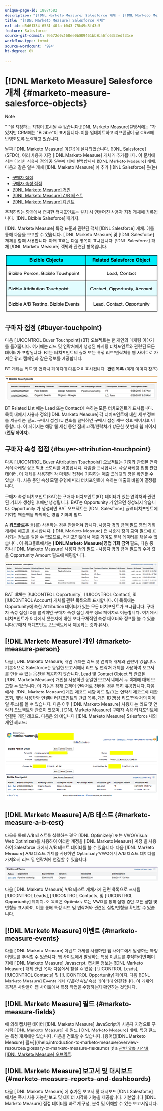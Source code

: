 ```yaml
---
unique-page-id: 18874582
description: "[!DNL Marketo Measure] Salesforce 개체 - [!DNL Marketo Measure]"
title: "[!DNL Marketo Measure] Salesforce 개체"
exl-id: d5d6f334-6531-40fa-b043-75b49d8f43d5
feature: Salesforce
source-git-commit: 9e672d0c568ee0b889461bb8ba6fc6333edf31ce
workflow-type: tm+mt
source-wordcount: '924'
ht-degree: 0%

---
```


# [!DNL Marketo Measure] Salesforce 개체 {#marketo-measure-salesforce-objects}

>[!NOTE]
>
>&quot; &quot;을 지정하는 지침이 표시될 수 있습니다.[!DNL Marketo Measure]설명서에는 &quot;가 있지만 CRM에는 &quot;Bizible&quot;이 표시됩니다. 이를 업데이트하고 리브랜딩이 곧 CRM에 반영되도록 노력하고 있습니다.

날짜 [!DNL Marketo Measure] 이(가)에 설치되었습니다. [!DNL Salesforce] (SFDC), 여러 사용자 지정 [!DNL Marketo Measure] 개체가 추가됩니다. 이 문서에서는 이러한 사용자 정의 중 일부에 대해 설명합니다 [!DNL Marketo Measure] 개체. 다음과 같은 일부 개체 [!DNL Marketo Measure] 에 추가 [!DNL Salesforce] 은(는)

* [구매자 접점](#touchpoint)
* [구매자 속성 접점](#attribution)
* [[!DNL Marketo Measure] 개인](#person)
* [[!DNL Marketo Measure] A/B 테스트](#ab)
* [[!DNL Marketo Measure] 이벤트](#events)

추적하려는 항목에서 캡처한 터치포인트는 설치 시 만들어진 사용자 지정 개체에 기록됩니다. [!DNL Bizible Salesforce] 패키지.

[!DNL Marketo Measure] 특정 표준과 관련된 객체 [!DNL Salesforce] 개체. 이를 통해 다음을 보고할 수 있습니다. [!DNL Marketo Measure] 및 [!DNL Salesforce] 개체를 함께 사용합니다. 아래 표에는 다음 항목이 표시됩니다. [!DNL Salesforce] 개체 [!DNL Marketo Measure] 객체와 관련된 항목입니다.

![](assets/1-1.png)

## 구매자 접점 {#buyer-touchpoint}

다음 [!UICONTROL Buyer Touchpoint] (BT) 오브젝트는 한 개인의 마케팅 이야기를 들려줍니다. 여기에는 리드 및 연락처에서 생성된 마케팅 터치포인트와 관련된 모든 데이터가 포함됩니다. BT는 터치포인트의 출처 또는 특정 리드/연락처를 웹 사이트로 가져온 광고 캠페인과 같은 정보를 제공합니다.

BT 개체는 리드 및 연락처 페이지에 다음으로 표시됩니다. **관련 목록** (아래 이미지 참조)

![](assets/2-1.png)

BT Related List 에는 Lead 또는 Contact에 속하는 모든 터치포인트가 표시됩니다. 목록 내에서 사용자 정의 [!DNL Marketo Measure] 각 터치포인트에 대한 세부 정보를 제공하는 필드. 구매자 접점 ID 번호를 클릭하면 구매자 접점 세부 정보 페이지로 이동합니다. 이 페이지는 해당 웹 세션 동안 잠재 고객/연락처가 방문한 첫 번째 웹 페이지(**랜딩 페이지**).

## 구매자 속성 접점 {#buyer-attribution-touchpoint}

다음 [!UICONTROL Buyer Attribution Touchpoint] 오브젝트는 기회와 관련된 연락처의 마케팅 상호 작용 스토리를 제공합니다. 다음을 표시합니다. *속성* 마케팅 접점 관련 데이터. 이 개체를 사용하면 각 마케팅 접점에 기여하는 매출 크레딧의 양을 확인할 수 있습니다. 사용 중인 속성 모델 유형에 따라 터치포인트에 속하는 매출의 비율이 결정됩니다.

구매자 속성 터치포인트(BAT)는 구매자 터치포인트(BT) 데이터가 있는 연락처와 관련된 기회가 생성된 후에만 생성됩니다. BAT는 Opportunity 가 없으면 생성되지 않습니다. Opportunity 가 생성되면 BAT 오브젝트는 [!DNL Salesforce] *금액* 터치포인트에 기여할 매출액을 파악하는 영업 기회의 필드.

A **워크플로우** 을(를) 사용하는 경우 만들어야 합니다. [사용자 정의 금액 필드](/help/advanced-marketo-measure-features/custom-revenue-amount/using-a-custom-revenue-amount-field.md) 영업 기회 개체에 매출을 표시합니다. [!DNL Marketo Measure] 은 사용자 정의 금액 필드에 표시되는 정보를 읽을 수 없으므로, 터치포인트에서 매출 기여도 분석 데이터를 채울 수 없습니다. 이 워크플로에서는 **[!DNL Marketo Measure]영업 기회 금액** 필드, 다음 중 하나 [!DNL Marketo Measure] 사용자 정의 필드 - 사용자 정의 금액 필드의 수익 값을 Opportunity Amount 필드에 매핑합니다.

![](assets/3-1.png)

BAT 개체는 [!UICONTROL Opportunity], [!UICONTROL Contact], 및 [!UICONTROL Account] 개체를 관련 목록으로 표시합니다. 이 목록에는 Opportunity에 속한 Attribution 데이터가 있는 모든 터치포인트가 표시됩니다. 구매자 속성 접점 ID를 클릭하면 구매자 속성 접점 세부 정보 페이지로 이동합니다. 여기에서 터치포인트가 어디에서 왔는지에 대한 보다 구체적인 속성 데이터와 정보를 볼 수 있습니다(구매자 터치포인트 오브젝트에서 제공되는 것과 유사).

## [!DNL Marketo Measure] 개인 {#marketo-measure-person}

다음 [!DNL Marketo Measure] 개인 개체는 리드 및 연락처 개체와 관련이 있습니다. 기본적으로 Salesforce는 동일한 보고서에서 리드 및 연락처 개체를 사용하여 보고서를 만들 수 있는 옵션을 제공하지 않습니다. Lead 및 Contact Object 와 관련된 [!DNL Marketo Measure] 개인을 사용하면 동일한 보고서 내에서 두 객체에 대해 보고할 수 있습니다. 이 기능은 잠재 고객이 연락처로 전환된 경우 특히 유용합니다. 다음에서: [!DNL Marketo Measure] 개인 레코드 해당 리드 및/또는 연락처 레코드에 대한 조회, 해당 사용자와 연결된 터치포인트의 관련 목록, 개인 ID(항상 리드/연락처의 이메일 주소)를 볼 수 있습니다. 다음 이후 [!DNL Marketo Measure] 사용자 는 리드 및 연락처 오브젝트와 관련이 있으며, [!DNL Marketo Measure] 구매자 속성 터치포인트에 연결된 개인 레코드. 다음은 의 예입니다 [!DNL Marketo Measure] Salesforce 내의 개인 레코드:

![](assets/4.png)

## [!DNL Marketo Measure] A/B 테스트 {#marketo-measure-a-b-test}

다음을 통해 A/B 테스트를 실행하는 경우 [!DNL Optimizely] 또는 VWO(Visual Web Optimizer)를 사용하여 이러한 계정을 [!DNL Marketo Measure] 계정 을 사용하여 Salesforce 내에서 A/B 테스트 데이터를 볼 수 있습니다. 다음 [!DNL Marketo Measure] A/B 테스트 개체를 사용하면 Optimizely/VWO에서 A/B 테스트 데이터를 가져와서 리드 및 연락처에 연결할 수 있습니다.

![](assets/5.png)

다음 [!DNL Marketo Measure] A/B 테스트 개체가에 관련 목록으로 표시됨 [!UICONTROL Leads], [!UICONTROL Contacts] 및 [!UICONTROL Opportunity] 페이지. 이 목록은 Optimizly 또는 VWO를 통해 실행 중인 모든 실험 및 변형을 표시하며, 이를 통해 특정 리드 및 연락처와 관련된 실험/변형을 확인할 수 있습니다.

## [!DNL Marketo Measure] 이벤트 {#marketo-measure-events}

다음 [!DNL Marketo Measure] 이벤트 개체를 사용하면 웹 사이트에서 발생하는 특정 이벤트를 추적할 수 있습니다. 웹 사이트에서 발생하는 특정 이벤트를 추적하려면 페이지에 [!DNL Marketo Measure] Javascript. 캡처된 정보는 [!DNL Marketo Measure] 개체 관련 목록: 다음에서 찾을 수 있음: [!UICONTROL Leads], [!UICONTROL Contacts] 및 [!UICONTROL Opportunity] 페이지. 다음 [!DNL Marketo Measure] Events 개체 *다음이 아님* 속성 데이터에 연결합니다. 이 개체의 목적은 사람들이 웹 사이트에서 특정 작업을 수행하는지 확인하는 것입니다.

## [!DNL Marketo Measure] 필드 {#marketo-measure-fields}

에 의해 캡처된 데이터 [!DNL Marketo Measure] JavaScript가 사용자 지정으로 푸시됨 [!DNL Marketo Measure] 내 필드 [!DNL Marketo Measure] 개체. 특정 필드는 특정 개체에만 있습니다. 다음을 검토할 수 있습니다. [용어집[!DNL Marketo Measure] 필드]](/help/introduction-to-marketo-measure/overview-resources/glossary-of-marketo-measure-fields.md) 및 a [관련 항목 시각화 [!DNL Marketo Measure] 오브젝트](/help/configuration-and-setup/marketo-measure-and-salesforce/marketo-measure-object-and-field-taxonomy.md).

## [!DNL Marketo Measure] 보고서 및 대시보드 {#marketo-measure-reports-and-dashboards}

다음 [!DNL Marketo Measure] 에 추가된 보고서 및 대시보드 [!DNL Salesforce] 에서는 즉시 사용 가능한 보고 및 데이터 시각화 기능을 제공합니다. 기본입니다 [!DNL Marketo Measure] 접점 데이터를 빠르게 구성, 분석 및 이해할 수 있는 보고서입니다.
